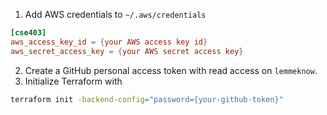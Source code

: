 1. Add AWS credentials to `~/.aws/credentials`
```toml
[cse403]
aws_access_key_id = {your AWS access key id}
aws_secret_access_key = {your AWS secret access key}
```
2. Create a GitHub personal access token with read access on `lemmeknow`.
3. Initialize Terraform with
```sh
terraform init -backend-config="password={your-github-token}"
```